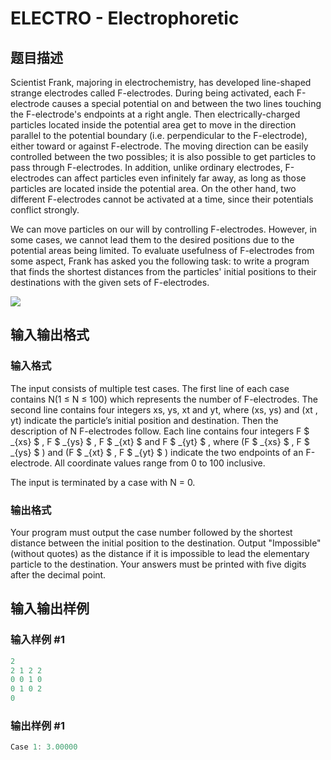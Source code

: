 # ELECTRO - Electrophoretic

## 题目描述

Scientist Frank, majoring in electrochemistry, has developed line-shaped strange electrodes called F-electrodes. During being activated, each F-electrode causes a special potential on and between the two lines touching the F-electrode's endpoints at a right angle. Then electrically-charged particles located inside the potential area get to move in the direction parallel to the potential boundary (i.e. perpendicular to the F-electrode), either toward or against F-electrode. The moving direction can be easily controlled between the two possibles; it is also possible to get particles to pass through F-electrodes. In addition, unlike ordinary electrodes, F-electrodes can affect particles even infinitely far away, as long as those particles are located inside the potential area. On the other hand, two different F-electrodes cannot be activated at a time, since their potentials conflict strongly.

We can move particles on our will by controlling F-electrodes. However, in some cases, we cannot lead them to the desired positions due to the potential areas being limited. To evaluate usefulness of F-electrodes from some aspect, Frank has asked you the following task: to write a program that finds the shortest distances from the particles' initial positions to their destinations with the given sets of F-electrodes.

![](https://cdn.luogu.com.cn/upload/vjudge_pic/SP3002/2680dae1184dbc59782d14c914cfb79323cbeb1e.png)

## 输入输出格式

### 输入格式

The input consists of multiple test cases. The first line of each case contains N(1 ≤ N ≤ 100) which represents the number of F-electrodes. The second line contains four integers xs, ys, xt and yt, where (xs, ys) and (xt , yt) indicate the particle’s initial position and destination. Then the description of N F-electrodes follow. Each line contains four integers F $ _{xs} $ , F $ _{ys} $ , F $ _{xt} $ and F $ _{yt} $ , where (F $ _{xs} $ , F $ _{ys} $ ) and (F $ _{xt} $ , F $ _{yt} $ ) indicate the two endpoints of an F-electrode. All coordinate values range from 0 to 100 inclusive.

The input is terminated by a case with N = 0.

### 输出格式

Your program must output the case number followed by the shortest distance between the initial position to the destination. Output "Impossible" (without quotes) as the distance if it is impossible to lead the elementary particle to the destination. Your answers must be printed with five digits after the decimal point.

## 输入输出样例

### 输入样例 #1

```cpp
2
2 1 2 2
0 0 1 0
0 1 0 2
0
```


### 输出样例 #1

```cpp
Case 1: 3.00000
```


